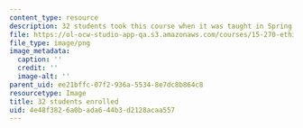 ```yaml
---
content_type: resource
description: 32 students took this course when it was taught in Spring 2016.
file: https://ol-ocw-studio-app-qa.s3.amazonaws.com/courses/15-270-ethical-practice-leading-through-professionalism-social-responsibility-and-system-design-spring-2016/4e48f3826a0bada644b3d2128acaa557_32.png
file_type: image/png
image_metadata:
  caption: ''
  credit: ''
  image-alt: ''
parent_uid: ee21bffc-07f2-936a-5534-8e7dc8b864c8
resourcetype: Image
title: 32 students enrolled
uid: 4e48f382-6a0b-ada6-44b3-d2128acaa557
---
```

